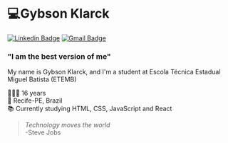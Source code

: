 # 💻Gybson Klarck
[![Linkedin Badge](https://img.shields.io/badge/-gybsonklarck-7305fa?style=flat-square&logo=Linkedin&logoColor=white&link=https://www.linkedin.com/in/gybsonklarck/)](https://www.linkedin.com/in/gybsonklarck/)
[![Gmail Badge](https://img.shields.io/badge/-gybsonklarck@gmail.com-7305fa?style=flat-square&logo=Gmail&logoColor=white&link=mailto:gybsonklarck@gmail.com)](mailto:gybsonklarck@gmail.com)

### "I am the best version of me"

My name is Gybson Klarck, and I'm a student at Escola Técnica Estadual Miguel Batista (ETEMB)

👨🏿‍💻 16 years</br>
📍 Recife-PE, Brazil</br>
📚 Currently studying HTML, CSS, JavaScript and React


> *Technology moves the world* </br>
> -Steve Jobs

